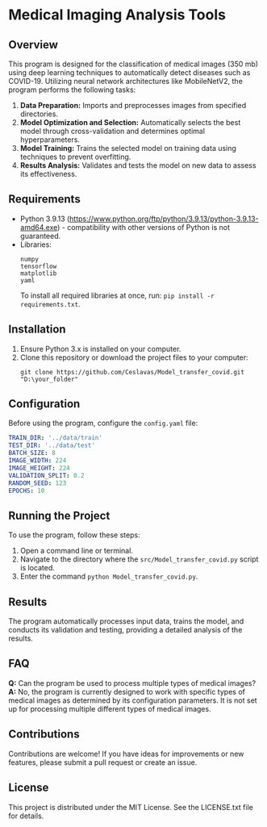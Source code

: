 
# Medical Imaging Analysis Tools

## Overview
This program is designed for the classification of medical images (350 mb) using deep learning techniques to automatically detect diseases such as COVID-19. Utilizing neural network architectures like MobileNetV2, the program performs the following tasks:

1. **Data Preparation:** Imports and preprocesses images from specified directories.
2. **Model Optimization and Selection:** Automatically selects the best model through cross-validation and determines optimal hyperparameters.
3. **Model Training:** Trains the selected model on training data using techniques to prevent overfitting.
4. **Results Analysis:** Validates and tests the model on new data to assess its effectiveness.

## Requirements
- Python 3.9.13 (https://www.python.org/ftp/python/3.9.13/python-3.9.13-amd64.exe)  - compatibility with other versions of Python is not guaranteed.
- Libraries:
  ```
  numpy
  tensorflow
  matplotlib
  yaml
  ```
  To install all required libraries at once, run: `pip install -r requirements.txt`.

## Installation
1. Ensure Python 3.x is installed on your computer.
2. Clone this repository or download the project files to your computer:
   ```
   git clone https://github.com/Ceslavas/Model_transfer_covid.git "D:\your_folder"
   ```

## Configuration
Before using the program, configure the `config.yaml` file:
```yaml
TRAIN_DIR: '../data/train'
TEST_DIR: '../data/test'
BATCH_SIZE: 8
IMAGE_WIDTH: 224
IMAGE_HEIGHT: 224
VALIDATION_SPLIT: 0.2
RANDOM_SEED: 123
EPOCHS: 10
```

## Running the Project
To use the program, follow these steps:
1. Open a command line or terminal.
2. Navigate to the directory where the `src/Model_transfer_covid.py` script is located.
3. Enter the command `python Model_transfer_covid.py`.

## Results
The program automatically processes input data, trains the model, and conducts its validation and testing, providing a detailed analysis of the results.

## FAQ
**Q:** Can the program be used to process multiple types of medical images?
**A:** No, the program is currently designed to work with specific types of medical images as determined by its configuration parameters. It is not set up for processing multiple different types of medical images.

## Contributions
Contributions are welcome! If you have ideas for improvements or new features, please submit a pull request or create an issue.

## License
This project is distributed under the MIT License. See the LICENSE.txt file for details.

